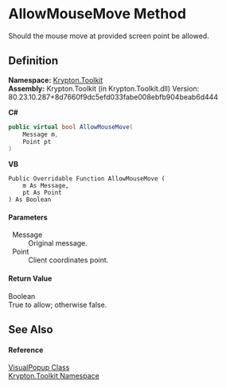 # AllowMouseMove Method


Should the mouse move at provided screen point be allowed.



## Definition
**Namespace:** <a href="79d2eac2-21f4-54ff-7552-b20c33c30600.md">Krypton.Toolkit</a>  
**Assembly:** Krypton.Toolkit (in Krypton.Toolkit.dll) Version: 80.23.10.287+8d7660f9dc5efd033fabe008ebfb904beab6d444

**C#**
``` C#
public virtual bool AllowMouseMove(
	Message m,
	Point pt
)
```
**VB**
``` VB
Public Overridable Function AllowMouseMove ( 
	m As Message,
	pt As Point
) As Boolean
```



#### Parameters
<dl><dt>  Message</dt><dd>Original message.</dd><dt>  Point</dt><dd>Client coordinates point.</dd></dl>

#### Return Value
Boolean  
True to allow; otherwise false.

## See Also


#### Reference
<a href="65480817-09a3-f777-b651-c6e7d4b29f93.md">VisualPopup Class</a>  
<a href="79d2eac2-21f4-54ff-7552-b20c33c30600.md">Krypton.Toolkit Namespace</a>  

